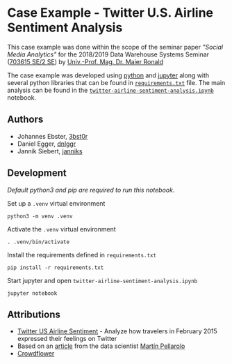 # Case Example - Twitter U.S. Airline Sentiment Analysis
This case example was done within the scope of the seminar paper _"Social Media Analytics"_ for the 2018/2019 Data Warehouse Systems Seminar ([703615 SE/2 SE](https://lfuonline.uibk.ac.at/public/lfuonline_lv.details?lvnr_id_in=703615&sem_id_in=18W)) by [Univ.-Prof. Mag. Dr. Maier Ronald](https://www.uibk.ac.at/wipl/team/team/maier.html.en)

The case example was developed using [python](https://www.python.org/) and [jupyter](https://jupyter.org/) along with several python libraries that can be found in [`requirements.txt`](/requirements.txt) file. The main analysis can be found in the [`twitter-airline-sentiment-analysis.ipynb`](/twitter-airline-sentiment-analysis.ipynb) notebook.

## Authors
- Johannes Ebster, [3bst0r](https://github.com/3bst0r)
- Daniel Egger, [dnlggr](https://github.com/dnlggr)
- Jannik Siebert, [janniks](https://github.com/janniks)

## Development

_Default python3 and pip are required to run this notebook._

Set up a `.venv` virtual environment
```
python3 -m venv .venv
```

Activate the `.venv` virtual environment
```
. .venv/bin/activate
```

Install the requirements defined in `requirements.txt`
```
pip install -r requirements.txt
```

Start jupyter and open `twitter-airline-sentiment-analysis.ipynb`
```
jupyter notebook
```

## Attributions
- [Twitter US Airline Sentiment](https://www.kaggle.com/crowdflower/twitter-airline-sentiment) - Analyze how travelers in February 2015 expressed their feelings on Twitter
- Based on an [article](https://medium.com/@martinpella/customers-tweets-classification-41cdca4e2de) from the data scientist [Martín Pellarolo](https://github.com/martinpella)
- [Crowdflower](http://www.crowdflower.com/data-for-everyone/)
